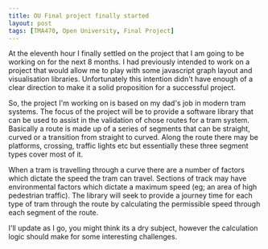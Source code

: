 ```yaml
---
title: OU Final project finally started
layout: post
tags: [TMA470, Open University, Final Project]
---
```

At the eleventh hour I finally settled on the project that I am going to be working on for the next 8 months. I had previously intended to work on a project that would allow me to play with some javascript graph layout and visualisation libraries. Unfortunately this intention didn't have enough of a clear direction to make it a solid proposition for a successful project.

So, the project I'm working on is based on my dad's job in modern tram systems. The focus of the project will be to provide a software library that can be used to assist in the validation of chose routes for a tram system. Basically a route is made up of a series of segments that can be straight, curved or a transition from straight to curved. Along the route there may be platforms, crossing, traffic lights etc but essentially these three segment types cover most of it.

When a tram is travelling through a curve there are a number of factors which dictate the speed the tram can travel. Sections of track may have environmental factors which dictate a maximum speed (eg; an area of high pedestrian traffic). The library will seek to provide a journey time for each type of tram through the route by calculating the permissible speed through each segment of the route.

I'll update as I go, you might think its a dry subject, however the calculation logic should make for some interesting challenges.